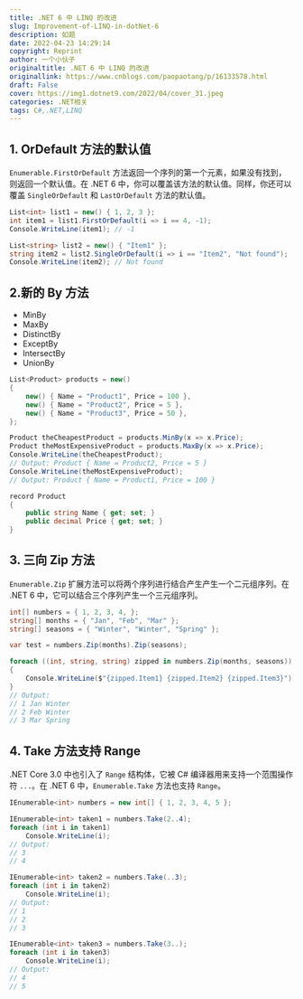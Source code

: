```yaml
---
title: .NET 6 中 LINQ 的改进
slug: Improvement-of-LINQ-in-dotNet-6
description: 如题
date: 2022-04-23 14:29:14
copyright: Reprint
author: 一个小伙子
originaltitle: .NET 6 中 LINQ 的改进
originallink: https://www.cnblogs.com/paopaotang/p/16133578.html
draft: False
cover: https://img1.dotnet9.com/2022/04/cover_31.jpeg
categories: .NET相关
tags: C#,.NET,LINQ
---
```


## 1. OrDefault 方法的默认值

`Enumerable.FirstOrDefault` 方法返回一个序列的第一个元素，如果没有找到，则返回一个默认值。在 .NET 6 中，你可以覆盖该方法的默认值。同样，你还可以覆盖 `SingleOrDefault` 和 `LastOrDefault` 方法的默认值。

```csharp
List<int> list1 = new() { 1, 2, 3 };
int item1 = list1.FirstOrDefault(i => i == 4, -1);
Console.WriteLine(item1); // -1

List<string> list2 = new() { "Item1" };
string item2 = list2.SingleOrDefault(i => i == "Item2", "Not found");
Console.WriteLine(item2); // Not found
```

## 2.新的 By 方法

- MinBy
- MaxBy
- DistinctBy
- ExceptBy
- IntersectBy
- UnionBy

```csharp
List<Product> products = new()
{
    new() { Name = "Product1", Price = 100 },
    new() { Name = "Product2", Price = 5 },
    new() { Name = "Product3", Price = 50 },
};

Product theCheapestProduct = products.MinBy(x => x.Price);
Product theMostExpensiveProduct = products.MaxBy(x => x.Price);
Console.WriteLine(theCheapestProduct);
// Output: Product { Name = Product2, Price = 5 }
Console.WriteLine(theMostExpensiveProduct);
// Output: Product { Name = Product1, Price = 100 }

record Product
{
    public string Name { get; set; }
    public decimal Price { get; set; }
}
```
 
## 3. 三向 Zip 方法

`Enumerable.Zip` 扩展方法可以将两个序列进行结合产生产生一个二元组序列。在 .NET 6 中，它可以结合三个序列产生一个三元组序列。

```csharp
int[] numbers = { 1, 2, 3, 4, };
string[] months = { "Jan", "Feb", "Mar" };
string[] seasons = { "Winter", "Winter", "Spring" };

var test = numbers.Zip(months).Zip(seasons);

foreach ((int, string, string) zipped in numbers.Zip(months, seasons))
{
    Console.WriteLine($"{zipped.Item1} {zipped.Item2} {zipped.Item3}");
}
// Output:
// 1 Jan Winter
// 2 Feb Winter
// 3 Mar Spring
```

 ## 4. Take 方法支持 Range

.NET Core 3.0 中也引入了 `Range` 结构体，它被 C# 编译器用来支持一个范围操作符 `...`。在 .NET 6 中，`Enumerable.Take` 方法也支持 `Range`。

```csharp
IEnumerable<int> numbers = new int[] { 1, 2, 3, 4, 5 };

IEnumerable<int> taken1 = numbers.Take(2..4);
foreach (int i in taken1)
    Console.WriteLine(i);
// Output:
// 3
// 4

IEnumerable<int> taken2 = numbers.Take(..3);
foreach (int i in taken2)
    Console.WriteLine(i);
// Output:
// 1
// 2
// 3

IEnumerable<int> taken3 = numbers.Take(3..);
foreach (int i in taken3)
    Console.WriteLine(i);
// Output:
// 4
// 5
```
